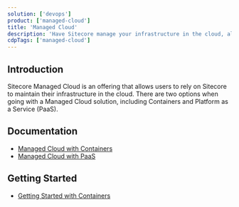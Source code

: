 ```yaml
---
solution: ['devops']
product: ['managed-cloud']
title: 'Managed Cloud'
description: 'Have Sitecore manage your infrastructure in the cloud, allowing you to focus on your customizations to Sitecore.  Advantages of a Managed Cloud option includes faster time to market, increased uptime and the peace of mind of knowing Sitecore is managing your infrastructure.'
cdpTags: ['managed-cloud']
---
```


## Introduction

Sitecore Managed Cloud is an offering that allows users to rely on Sitecore to maintain their infrastructure in the cloud. There are two options when going with a Managed Cloud solution, including Containers and Platform as a Service (PaaS).

## Documentation

- [Managed Cloud with Containers](https://doc.sitecore.com/xp/en/developers/102/managed-cloud/introduction-to-managed-cloud.html)
- [Managed Cloud with PaaS](https://doc.sitecore.com/xp/en/developers/100/managed-cloud/sitecore-cloud-services-overview.html)

## Getting Started

- [Getting Started with Containers](/learn/getting-started/managed-cloud-with-containers)
